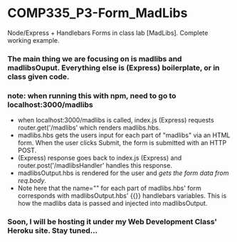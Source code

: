 # COMP335_P3-Form_MadLibs
Node/Express + Handlebars Forms in class lab [MadLibs]. Complete working example.

### The main thing we are focusing on is madlibs and madlibsOuput. Everything else is (Express) boilerplate, or in class given code.

### note: when running this with npm, need to go to localhost:3000/madlibs 

- when localhost:3000/madlibs is called, index.js (Express) requests router.get('/madlibs' which renders madlibs.hbs.
- madlibs.hbs gets the users input for each part of "madlibs" via an HTML form. When the user clicks Submit, the form is submitted with an HTTP POST.
- (Express) response goes back to index.js (Express) and router.post('/madlibsHandler' handles this response.
- madlibsOutput.hbs is rendered for the user and _gets the form data from req.body_.
- Note here that the name="" for each part of madlibs.hbs' form corresponds with madlibsOutput.hbs' {{}} handlebars variables. This is how the madlibs data is passed and injected into madlibsOutput.


### Soon, I will be hosting it under my Web Development Class' Heroku site. Stay tuned...

